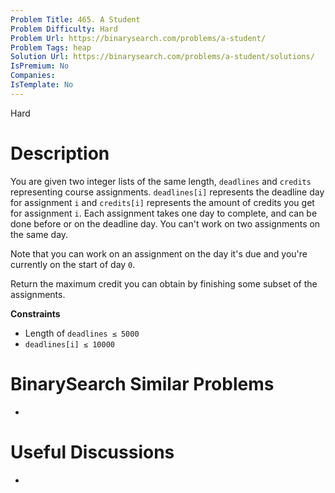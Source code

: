 ```yaml
---
Problem Title: 465. A Student
Problem Difficulty: Hard
Problem Url: https://binarysearch.com/problems/a-student/
Problem Tags: heap
Solution Url: https://binarysearch.com/problems/a-student/solutions/
IsPremium: No
Companies: 
IsTemplate: No
---
```


<span style="color: ;">Hard</span>

# Description

You are given two integer lists of the same length, `deadlines` and `credits` representing course assignments. `deadlines[i]` represents the deadline day for assignment `i` and `credits[i]` represents the amount of credits you get for assignment `i`. Each assignment takes one day to complete, and can be done before or on the deadline day. You can't work on two assignments on the same day.

Note that you can work on an assignment on the day it's due and you're currently on the start of day `0`.

Return the maximum credit you can obtain by finishing some subset of the assignments.

**Constraints**

- Length of `deadlines ≤ 5000`
- `deadlines[i] ≤ 10000`

# BinarySearch Similar Problems

- []()

# Useful Discussions

- []()
